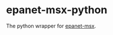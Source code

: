 # epanet-msx-python
The python wrapper for [epanet-msx](https://github.com/OpenWaterAnalytics/epanet-msx).
